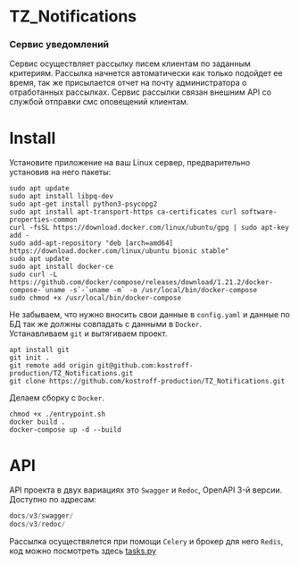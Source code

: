 # TZ_Notifications
### Сервис уведомлений
Сервис осуществляет рассылку писем клиентам по заданным критериям.
Рассылка начнется автоматически как только подойдет ее время, так же присылается отчет на почту администратора о отработанных рассылках.
Сервис рассылки связан внешним API со службой отправки смс оповещений клиентам.
<br>
# Install 
Установите приложение на ваш Linux сервер, предварительно установив на него пакеты:
<br>
```
sudo apt update
sudo apt install libpq-dev
sudo apt-get install python3-psycopg2
sudo apt install apt-transport-https ca-certificates curl software-properties-common
curl -fsSL https://download.docker.com/linux/ubuntu/gpg | sudo apt-key add -
sudo add-apt-repository "deb [arch=amd64] https://download.docker.com/linux/ubuntu bionic stable"
sudo apt update
sudo apt install docker-ce
sudo curl -L https://github.com/docker/compose/releases/download/1.21.2/docker-compose-`uname -s`-`uname -m` -o /usr/local/bin/docker-compose
sudo chmod +x /usr/local/bin/docker-compose
```
Не забываем, что нужно вносить свои данные в `config.yaml` и данные по БД так же должны совпадать с данными в `Docker`.
<br>
Устанавливаем `git` и вытягиваем проект.
<br>
```
apt install git
git init .
git remote add origin git@github.com:kostroff-production/TZ_Notifications.git
git clone https://github.com/kostroff-production/TZ_Notifications.git
```
Делаем сборку с `Docker`.
<br>
```
chmod +x ./entrypoint.sh
docker build .
docker-compose up -d --build
```
# API
API проекта в двух вариациях это `Swagger` и `Redoc`, OpenAPI 3-й версии.
Доступно по адресам:
```python
docs/v3/swagger/
docs/v3/redoc/
```
Рассылка осуществялется при помощи `Celery` и брокер для него `Redis`, код можно посмотреть здесь [tasks.py](https://github.com/kostroff-production/TZ_Notifications/blob/main/app/tasks.py)
